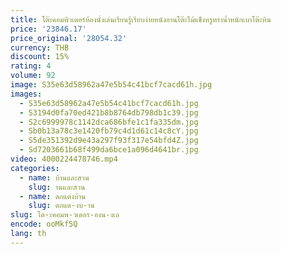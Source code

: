 ```yaml
---
title: โต๊ะคอมพิวเตอร์ห้องนั่งเล่นเรียนรู้เรียบง่ายหนังอานโต๊ะไม้แข็งหรูหราน้ำหนักเบาโต๊ะหิน
price: '23846.17'
price_original: '28054.32'
currency: THB
discount: 15%
rating: 4
volume: 92
image: S35e63d58962a47e5b54c41bcf7cacd61h.jpg
images:
  - S35e63d58962a47e5b54c41bcf7cacd61h.jpg
  - S3194d0fa70ed421b8b8764db798db1c39.jpg
  - S2c6999978c1142dca686bfe1c1fa335dm.jpg
  - Sb0b13a78c3e1420fb79c4d1d61c14c8cY.jpg
  - S5de351392d9e43a297f93f317e54bfd4Z.jpg
  - Sd7203661b68f499da6bce1a096d4641br.jpg
video: 4000224478746.mp4
categories:
  - name: บ้านและสวน
    slug: านและสวน
  - name: ตกแต่งบ้าน
    slug: ตกแต-งบ-าน
slug: โต-ะคอมพ-วเตอร-องน-งเล
encode: ooMkf5Q
lang: th
---
```

  